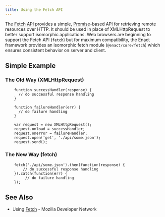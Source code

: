 ```yaml
---
title: Using the Fetch API
---
```


The [Fetch API][fetchApi] provides a simple, [Promise][promiseAPI]-based API for retrieving remote resources over HTTP. It should be used in place of XMLHttpRequest to better support isomorphic applications. Web browsers are beginning to support the Fetch API (`fetch`) but for maximum compatibility, the Enact framework provides an isomorphic fetch module (`@enact/core/fetch`) which ensures consistent behavior on server and client.

## Simple Example

### The Old Way (XMLHttpRequest)

```
	function successHandler(response) {  
	  // do successful response handling
	}
	
	function failureHandler(err) {  
	  // do failure handling
	}
	
	var request = new XMLHttpRequest();  
	request.onload = successHandler;  
	request.onerror = failureHandler;  
	request.open('get', './api/some.json');  
	request.send();
```

### The New Way (fetch)

```
	fetch('./api/some.json').then(function(response) {
		// do successful response handling
	}).catch(function(err) {
		 // do failure handling
	});
```

## See Also
*   Using [Fetch][usingFetchApi] - Mozilla Developer Network

[fetchApi]: https://developer.mozilla.org/en-US/docs/Web/API/Fetch_API
[promiseApi]: https://developer.mozilla.org/en-US/docs/Web/JavaScript/Reference/Global_Objects/Promise
[usingFetchApi]: https://developer.mozilla.org/en-US/docs/Web/API/Fetch_API/Using_Fetch

</section>

